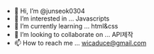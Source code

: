 - 👋 Hi, I’m @junseok0304
- 👀 I’m interested in ... Javascripts
- 🌱 I’m currently learning ... html&css
- 💞️ I’m looking to collaborate on ... API제작
- 📫 How to reach me ... wicaduce@gmail.com

<!---
junseok0304/junseok0304 is a ✨ special ✨ repository because its `README.md` (this file) appears on your GitHub profile.
You can click the Preview link to take a look at your changes.
--->
